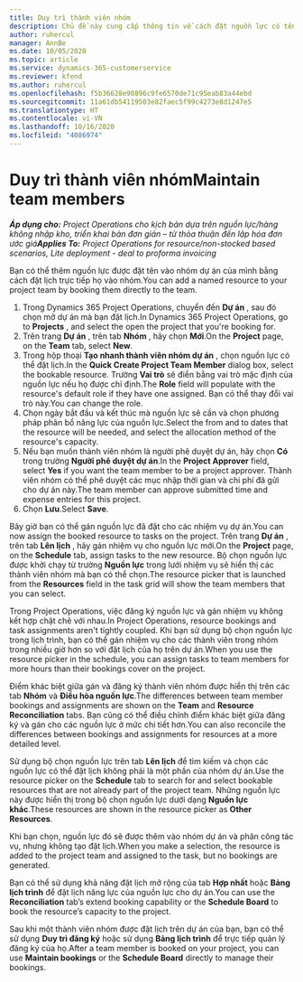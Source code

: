 ```yaml
---
title: Duy trì thành viên nhóm
description: Chủ đề này cung cấp thông tin về cách đặt nguồn lực có tên cho nhóm dự án và phân công tác vụ.
author: ruhercul
manager: AnnBe
ms.date: 10/05/2020
ms.topic: article
ms.service: dynamics-365-customerservice
ms.reviewer: kfend
ms.author: ruhercul
ms.openlocfilehash: f5b36628e90896c9fe6570de71c95eab83a44ebd
ms.sourcegitcommit: 11a61db54119503e82faec5f99c4273e8d1247e5
ms.translationtype: HT
ms.contentlocale: vi-VN
ms.lasthandoff: 10/16/2020
ms.locfileid: "4086974"
---
```

# <a name="maintain-team-members"></a><span data-ttu-id="5a26f-103">Duy trì thành viên nhóm</span><span class="sxs-lookup"><span data-stu-id="5a26f-103">Maintain team members</span></span>

<span data-ttu-id="5a26f-104">_**Áp dụng cho:** Project Operations cho kịch bản dựa trên nguồn lực/hàng không nhập kho, triển khai bản đơn giản – từ thỏa thuận đến lập hóa đơn ước giá_</span><span class="sxs-lookup"><span data-stu-id="5a26f-104">_**Applies To:** Project Operations for resource/non-stocked based scenarios, Lite deployment - deal to proforma invoicing_</span></span>

<span data-ttu-id="5a26f-105">Bạn có thể thêm nguồn lực được đặt tên vào nhóm dự án của mình bằng cách đặt lịch trực tiếp họ vào nhóm.</span><span class="sxs-lookup"><span data-stu-id="5a26f-105">You can add a named resource to your project team by booking them directly to the team.</span></span>

1. <span data-ttu-id="5a26f-106">Trong Dynamics 365 Project Operations, chuyển đến **Dự án** , sau đó chọn mở dự án mà bạn đặt lịch.</span><span class="sxs-lookup"><span data-stu-id="5a26f-106">In Dynamics 365 Project Operations, go to **Projects** , and select the open the project that you're booking for.</span></span>
2. <span data-ttu-id="5a26f-107">Trên trang **Dự án** , trên tab **Nhóm** , hãy chọn **Mới**.</span><span class="sxs-lookup"><span data-stu-id="5a26f-107">On the **Project** page, on the **Team** tab, select **New**.</span></span> 
3. <span data-ttu-id="5a26f-108">Trong hộp thoại **Tạo nhanh thành viên nhóm dự án** , chọn nguồn lực có thể đặt lịch.</span><span class="sxs-lookup"><span data-stu-id="5a26f-108">In the **Quick Create Project Team Member** dialog box, select the bookable resource.</span></span> <span data-ttu-id="5a26f-109">Trường **Vai trò** sẽ điền bằng vai trò mặc định của nguồn lực nếu họ được chỉ định.</span><span class="sxs-lookup"><span data-stu-id="5a26f-109">The **Role** field will populate with the resource's default role if they have one assigned.</span></span> <span data-ttu-id="5a26f-110">Bạn có thể thay đổi vai trò này.</span><span class="sxs-lookup"><span data-stu-id="5a26f-110">You can change the role.</span></span> 
4. <span data-ttu-id="5a26f-111">Chọn ngày bắt đầu và kết thúc mà nguồn lực sẽ cần và chọn phương pháp phân bổ năng lực của nguồn lực.</span><span class="sxs-lookup"><span data-stu-id="5a26f-111">Select the from and to dates that the resource will be needed, and select the allocation method of the resource's capacity.</span></span> 
5. <span data-ttu-id="5a26f-112">Nếu bạn muốn thành viên nhóm là người phê duyệt dự án, hãy chọn **Có** trong trường **Người phê duyệt dự án**.</span><span class="sxs-lookup"><span data-stu-id="5a26f-112">In the **Project Approver** field, select **Yes** if you want the team member to be a project approver.</span></span> <span data-ttu-id="5a26f-113">Thành viên nhóm có thể phê duyệt các mục nhập thời gian và chi phí đã gửi cho dự án này.</span><span class="sxs-lookup"><span data-stu-id="5a26f-113">The team member can approve submitted time and expense entries for this project.</span></span> 
6. <span data-ttu-id="5a26f-114">Chọn **Lưu**.</span><span class="sxs-lookup"><span data-stu-id="5a26f-114">Select **Save**.</span></span>

<span data-ttu-id="5a26f-115">Bây giờ bạn có thể gán nguồn lực đã đặt cho các nhiệm vụ dự án.</span><span class="sxs-lookup"><span data-stu-id="5a26f-115">You can now assign the booked resource to tasks on the project.</span></span> <span data-ttu-id="5a26f-116">Trên trang **Dự án** , trên tab **Lên lịch** , hãy gán nhiệm vụ cho nguồn lực mới.</span><span class="sxs-lookup"><span data-stu-id="5a26f-116">On the **Project** page, on the **Schedule** tab, assign tasks to the new resource.</span></span> <span data-ttu-id="5a26f-117">Bộ chọn nguồn lực được khởi chạy từ trường **Nguồn lực** trong lưới nhiệm vụ sẽ hiển thị các thành viên nhóm mà bạn có thể chọn.</span><span class="sxs-lookup"><span data-stu-id="5a26f-117">The resource picker that is launched from the **Resources** field in the task grid will show the team members that you can select.</span></span>


<span data-ttu-id="5a26f-118">Trong Project Operations, việc đăng ký nguồn lực và gán nhiệm vụ không kết hợp chặt chẽ với nhau.</span><span class="sxs-lookup"><span data-stu-id="5a26f-118">In Project Operations, resource bookings and task assignments aren't tightly coupled.</span></span> <span data-ttu-id="5a26f-119">Khi bạn sử dụng bộ chọn nguồn lực trong lịch trình, bạn có thể gán nhiệm vụ cho các thành viên trong nhóm trong nhiều giờ hơn so với đặt lịch của họ trên dự án.</span><span class="sxs-lookup"><span data-stu-id="5a26f-119">When you use the resource picker in the schedule, you can assign tasks to team members for more hours than their bookings cover on the project.</span></span>

<span data-ttu-id="5a26f-120">Điểm khác biệt giữa gán và đăng ký thành viên nhóm được hiển thị trên các tab **Nhóm** và **Điều hòa nguồn lực**.</span><span class="sxs-lookup"><span data-stu-id="5a26f-120">The differences between team member bookings and assignments are shown on the **Team** and **Resource Reconciliation** tabs.</span></span> <span data-ttu-id="5a26f-121">Bạn cũng có thể điều chỉnh điểm khác biệt giữa đăng ký và gán cho các nguồn lực ở mức chi tiết hơn.</span><span class="sxs-lookup"><span data-stu-id="5a26f-121">You can also reconcile the differences between bookings and assignments for resources at a more detailed level.</span></span>

<span data-ttu-id="5a26f-122">Sử dụng bộ chọn nguồn lực trên tab **Lên lịch** để tìm kiếm và chọn các nguồn lực có thể đặt lịch không phải là một phần của nhóm dự án.</span><span class="sxs-lookup"><span data-stu-id="5a26f-122">Use the resource picker on the **Schedule** tab to search for and select bookable resources that are not already part of the project team.</span></span> <span data-ttu-id="5a26f-123">Những nguồn lực này được hiển thị trong bộ chọn nguồn lực dưới dạng **Nguồn lực khác**.</span><span class="sxs-lookup"><span data-stu-id="5a26f-123">These resources are shown in the resource picker as **Other Resources**.</span></span>

<span data-ttu-id="5a26f-124">Khi bạn chọn, nguồn lực đó sẽ được thêm vào nhóm dự án và phân công tác vụ, nhưng không tạo đặt lịch.</span><span class="sxs-lookup"><span data-stu-id="5a26f-124">When you make a selection, the resource is added to the project team and assigned to the task, but no bookings are generated.</span></span>

<span data-ttu-id="5a26f-125">Bạn có thể sử dụng khả năng đặt lịch mở rộng của tab **Hợp nhất** hoặc **Bảng lịch trình** để đặt lịch năng lực của nguồn lực cho dự án.</span><span class="sxs-lookup"><span data-stu-id="5a26f-125">You can use the **Reconciliation** tab’s extend booking capability or the **Schedule Board** to book the resource’s capacity to the project.</span></span>

<span data-ttu-id="5a26f-126">Sau khi một thành viên nhóm được đặt lịch trên dự án của bạn, bạn có thể sử dụng **Duy trì đăng ký** hoặc sử dụng **Bảng lịch trình** để trực tiếp quản lý đăng ký của họ.</span><span class="sxs-lookup"><span data-stu-id="5a26f-126">After a team member is booked on your project, you can use **Maintain bookings** or the **Schedule Board** directly to manage their bookings.</span></span>
